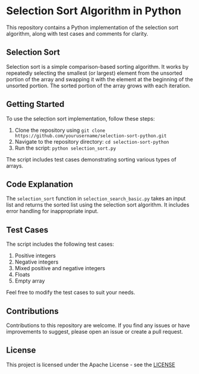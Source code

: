 # Selection Sort Algorithm in Python

This repository contains a Python implementation of the selection sort algorithm, along with test cases and comments for clarity.

## Selection Sort

Selection sort is a simple comparison-based sorting algorithm. It works by repeatedly selecting the smallest (or largest) element from the unsorted portion of the array and swapping it with the element at the beginning of the unsorted portion. The sorted portion of the array grows with each iteration.

## Getting Started

To use the selection sort implementation, follow these steps:

1. Clone the repository using `git clone https://github.com/yourusername/selection-sort-python.git`
2. Navigate to the repository directory: `cd selection-sort-python`
3. Run the script: `python selection_sort.py`

The script includes test cases demonstrating sorting various types of arrays.

## Code Explanation

The `selection_sort` function in `selection_search_basic.py` takes an input list and returns the sorted list using the selection sort algorithm. It includes error handling for inappropriate input.

## Test Cases

The script includes the following test cases:

1. Positive integers
2. Negative integers
3. Mixed positive and negative integers
4. Floats
5. Empty array

Feel free to modify the test cases to suit your needs.

## Contributions

Contributions to this repository are welcome. If you find any issues or have improvements to suggest, please open an issue or create a pull request.

## License

This project is licensed under the Apache License - see the [LICENSE](LICENSE)